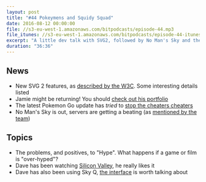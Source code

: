 ```yaml
---
layout: post
title: "#44 Pokeymens and Squidy Squad"
date: 2016-08-12 00:00:00
file: //s3-eu-west-1.amazonaws.com/bitpodcasts/episode-44.mp3
file_itunes: //s3-eu-west-1.amazonaws.com/bitpodcasts/episode-44-itunes.m4a
excerpt: "A little dev talk with SVG2, followed by No Man's Sky and the whole Hype issue around it, plus some TV talk"
duration: "36:36"
---
```


## News

- New SVG 2 features, as [described by the W3C](https://github.com/w3c/svgwg/wiki/SVG-2-new-features). Some interesting details listed
- Jamie might be returning! You should [check out his portfolio](http://jamietakes.photos/)
- The latest Pokemon Go update has _tried_ to [stop the cheaters cheaters](http://mashable.com/2016/08/01/pokemon-go-update-cheating/#hH195ym78Oqj)
- No Man's Sky is out, servers are getting a beating (as [mentioned by the team](https://twitter.com/NoMansSky/status/763271670333370368))

## Topics

- The problems, and positives, to "Hype". What happens if a game or film is "over-hyped"?
- Dave has been watching [Silicon Valley](https://www.youtube.com/watch?v=69V__a49xtw), he really likes it
- Dave has also been using Sky Q, [the interface](https://www.youtube.com/watch?v=TN7hvV4_3hY) is worth talking about
